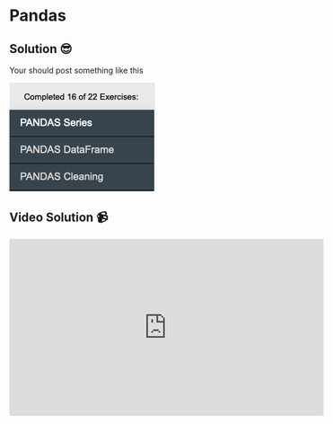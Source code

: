 # Pandas

## Solution 😎

Your should post something like this

![image](../../../assets/pandasSolution.png)

## Video Solution 📹

<iframe width="560" height="315" src="https://www.youtube.com/embed/x5Ykr2muBgw" title="YouTube video player" frameborder="0" allow="accelerometer; autoplay; clipboard-write; encrypted-media; gyroscope; picture-in-picture; web-share" allowfullscreen></iframe>

